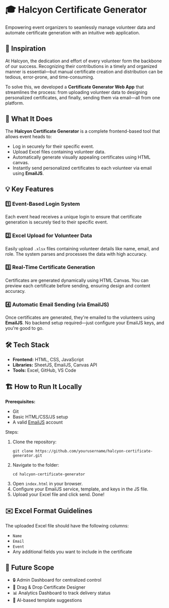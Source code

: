 <h1>🎓 Halcyon Certificate Generator</h1>
  <p>Empowering event organizers to seamlessly manage volunteer data and automate certificate generation with an intuitive web application.</p>

  <h2>🚀 Inspiration</h2>
  <p>
    At Halcyon, the dedication and effort of every volunteer form the backbone of our success. Recognizing their contributions in a timely and organized manner is essential—but manual certificate creation and distribution can be tedious, error-prone, and time-consuming.
  </p>
  <p>
    To solve this, we developed a <strong>Certificate Generator Web App</strong> that streamlines the process: from uploading volunteer data to designing personalized certificates, and finally, sending them via email—all from one platform.
  </p>

  <h2>🤖 What It Does</h2>
  <p>
    The <strong>Halcyon Certificate Generator</strong> is a complete frontend-based tool that allows event heads to:
  </p>
  <ul>
    <li>Log in securely for their specific event.</li>
    <li>Upload Excel files containing volunteer data.</li>
    <li>Automatically generate visually appealing certificates using HTML canvas.</li>
    <li>Instantly send personalized certificates to each volunteer via email using <strong>EmailJS</strong>.</li>
  </ul>

  <h2>💡 Key Features</h2>

  <h3>1️⃣ Event-Based Login System</h3>
  <p>Each event head receives a unique login to ensure that certificate generation is securely tied to their specific event.</p>

  <h3>2️⃣ Excel Upload for Volunteer Data</h3>
  <p>Easily upload <code>.xlsx</code> files containing volunteer details like name, email, and role. The system parses and processes the data with high accuracy.</p>

  <h3>3️⃣ Real-Time Certificate Generation</h3>
  <p>Certificates are generated dynamically using HTML Canvas. You can preview each certificate before sending, ensuring design and content accuracy.</p>

  <h3>4️⃣ Automatic Email Sending (via EmailJS)</h3>
  <p>Once certificates are generated, they're emailed to the volunteers using <strong>EmailJS</strong>. No backend setup required—just configure your EmailJS keys, and you're good to go.</p>

  <h2>🛠️ Tech Stack</h2>
  <ul>
    <li><strong>Frontend:</strong> HTML, CSS, JavaScript</li>
    <li><strong>Libraries:</strong> SheetJS, EmailJS, Canvas API</li>
    <li><strong>Tools:</strong> Excel, GitHub, VS Code</li>
  </ul>

  <h2>🏗️ How to Run It Locally</h2>
  <p><strong>Prerequisites:</strong></p>
  <ul>
    <li>Git</li>
    <li>Basic HTML/CSS/JS setup</li>
    <li>A valid <a href="https://www.emailjs.com/" target="_blank">EmailJS</a> account</li>
  </ul>

  <p>Steps:</p>
  <ol>
    <li>Clone the repository:
      <pre><code>git clone https://github.com/yourusername/halcyon-certificate-generator.git</code></pre>
    </li>
    <li>Navigate to the folder:
      <pre><code>cd halcyon-certificate-generator</code></pre>
    </li>
    <li>Open <code>index.html</code> in your browser.</li>
    <li>Configure your EmailJS service, template, and keys in the JS file.</li>
    <li>Upload your Excel file and click send. Done!</li>
  </ol>

  <h2>✉️ Excel Format Guidelines</h2>
  <p>The uploaded Excel file should have the following columns:</p>
  <ul>
    <li><code>Name</code></li>
    <li><code>Email</code></li>
    <li><code>Event</code></li>
    <li>Any additional fields you want to include in the certificate</li>
  </ul>

  <h2>🌱 Future Scope</h2>
  <ul>
    <li>🔒 Admin Dashboard for centralized control</li>
    <li>🎨 Drag & Drop Certificate Designer</li>
    <li>📊 Analytics Dashboard to track delivery status</li>
    <li>🧠 AI-based template suggestions</li>
  </ul>
